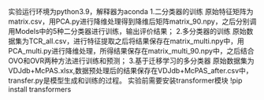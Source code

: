 实验运行环境为python3.9，解释器为aconda
1.二分类器的训练
    原始特征矩阵为matrix.csv，用PCA.py进行降维处理得到降维后矩阵matrix_90.npy，之后分别调用Models中的5种二分类器进行训练，输出评价结果；
2.多分类器的训练
    原始数据集为TCR_all.csv，进行特征提取之后将结果保存在matrix_multi.npy中，用PCA_multi.py进行降维处理，所得结果保存在matrix_multi_90.npy中，之后结合OVO和OVR两种方法进行训练和预测；
3.基于迁移学习的多分类器
    原始数据集为VDJdb+McPAS.xlsx,数据预处理后的结果保存在VDJdb+McPAS_after.csv中，transfer.py是模型生成和训练的过程。
    实验前需要安装transformer模块
    !pip install transformers